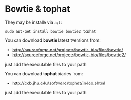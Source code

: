Bowtie & tophat
===============

They may be installe via `apt`:

    sudo apt-get install bowtie bowtie2 tophat

You can download __bowtie__ latest tversions from: 

- <http://sourceforge.net/projects/bowtie-bio/files/bowtie/>
- <http://sourceforge.net/projects/bowtie-bio/files/bowtie2/>

just add the executable files to your path.



You can download __tophat__ biaries from:

- <http://ccb.jhu.edu/software/tophat/index.shtml>

just add the executable files to your path.
